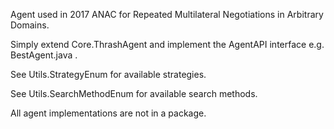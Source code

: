 Agent used in 2017 ANAC for Repeated Multilateral Negotiations in Arbitrary Domains.

Simply extend Core.ThrashAgent and implement the AgentAPI interface e.g. BestAgent.java .

See Utils.StrategyEnum for available strategies.

See Utils.SearchMethodEnum for available search methods.

All agent implementations are not in a package.